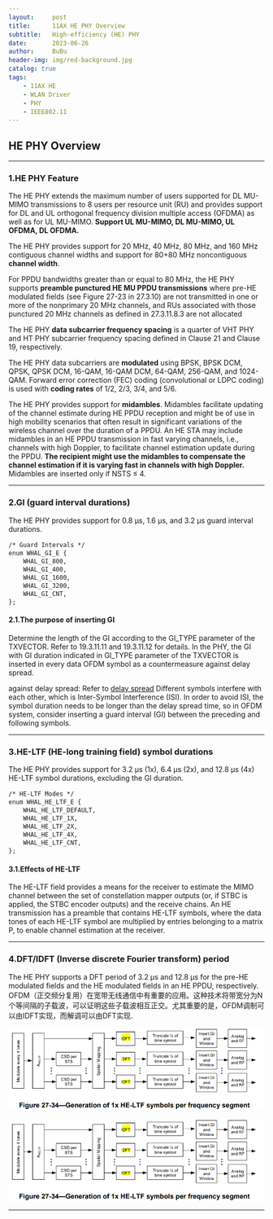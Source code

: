 ```yaml
---
layout:     post
title:      11AX HE PHY Overview
subtitle:   High-efficiency (HE) PHY
date:       2023-06-26
author:     BuBu
header-img: img/red-background.jpg
catalog: true
tags:
    - 11AX HE
    - WLAN Driver
    - PHY
    - IEEE802.11
---
```



## HE PHY Overview

----------
### 1.HE PHY Feature

The HE PHY extends the maximum number of users supported for DL MU-MIMO transmissions to 8 users per resource unit (RU) and provides support for DL and UL orthogonal frequency division multiple access (OFDMA) as well as for UL MU-MIMO. **Support UL MU-MIMO, DL MU-MIMO, UL OFDMA, DL OFDMA.**
	
The HE PHY provides support for 20 MHz, 40 MHz, 80 MHz, and 160 MHz contiguous channel widths and support for 80+80 MHz noncontiguous **channel width**.

For PPDU bandwidths greater than or equal to 80 MHz, the HE PHY supports **preamble punctured HE MU PPDU transmissions** where pre-HE modulated fields (see Figure 27-23 in 27.3.10) are not transmitted in one or more of the nonprimary 20 MHz channels, and RUs associated with those punctured 20 MHz channels as defined in 27.3.11.8.3 are not allocated

The HE PHY **data subcarrier frequency spacing** is a quarter of VHT PHY and HT PHY subcarrier frequency spacing defined in Clause 21 and Clause 19, respectively.

The HE PHY data subcarriers are **modulated** using BPSK, BPSK DCM, QPSK, QPSK DCM, 16-QAM, 16-QAM DCM, 64-QAM, 256-QAM, and 1024-QAM. Forward error correction (FEC) coding (convolutional or LDPC coding) is used with **coding rates** of 1/2, 2/3, 3/4, and 5/6.

The HE PHY provides support for **midambles**. Midambles facilitate updating of the channel estimate during HE PPDU reception and might be of use in high mobility scenarios that often result in significant variations of the wireless channel over the duration of a PPDU.
An HE STA may include midambles in an HE PPDU transmission in fast varying channels, i.e., channels with high Doppler, to facilitate channel estimation update during the PPDU. **The recipient might use the midambles to compensate the channel estimation if it is varying fast in channels with high Doppler.** Midambles are inserted only if NSTS ≤ 4. 

----------
### 2.GI (guard interval durations)

The HE PHY provides support for 0.8 µs, 1.6 µs, and 3.2 µs guard interval durations.
	
	/* Guard Intervals */
	enum WHAL_GI_E {
    	WHAL_GI_800,
    	WHAL_GI_400,
    	WHAL_GI_1600,
    	WHAL_GI_3200,
    	WHAL_GI_CNT,
	};
	
#### 2.1.The purpose of inserting GI

Determine the length of the GI according to the GI_TYPE parameter of the TXVECTOR. Refer to 19.3.11.11 and 19.3.11.12 for details.
In the PHY, the GI with GI duration indicated in GI_TYPE parameter of the TXVECTOR is inserted in every data OFDM symbol as a countermeasure against delay spread.

against delay spread: Refer to [delay spread](https://zhuanlan.zhihu.com/p/515351041)
Different symbols interfere with each other, which is Inter-Symbol Interference (ISI).
In order to avoid ISI, the symbol duration needs to be longer than the delay spread time, so in OFDM system, consider inserting a guard interval (GI) between the preceding and following symbols.

----------
### 3.HE-LTF (HE-long training field) symbol durations

The HE PHY provides support for 3.2 µs (1x), 6.4 µs (2x), and 12.8 µs (4x) HE-LTF symbol durations, excluding the GI duration.

	/* HE-LTF Modes */
	enum WHAL_HE_LTF_E {
    	WHAL_HE_LTF_DEFAULT,
    	WHAL_HE_LTF_1X,
    	WHAL_HE_LTF_2X,
    	WHAL_HE_LTF_4X,
    	WHAL_HE_LTF_CNT,
	};

#### 3.1.Effects of HE-LTF

The HE-LTF field provides a means for the receiver to estimate the MIMO channel between the set of constellation mapper outputs (or, if STBC is applied, the STBC encoder outputs) and the receive chains.
An HE transmission has a preamble that contains HE-LTF symbols, where the data tones of each HE-LTF symbol are multiplied by entries belonging to a matrix P, to enable channel estimation at the receiver. 

----------
### 4.DFT/IDFT (Inverse discrete Fourier transform) period
	
The HE PHY supports a DFT period of 3.2 µs and 12.8 µs for the pre-HE modulated fields and the HE modulated fields in an HE PPDU, respectively.   
OFDM（正交频分复用）在宽带无线通信中有重要的应用。这种技术将带宽分为N个等间隔的子载波，可以证明这些子载波相互正交。尤其重要的是，OFDM调制可以由IDFT实现，而解调可以由DFT实现.  
  
![](https://github.com/longmaoaiali/longmaoaiali.github.io/blob/main/img/post/2023-06-27-OFDM-IDFT.png)

![](https://github.com/longmaoaiali/longmaoaiali.github.io/blob/main/img/post/2023-06-27-OFDM-IDFT.png)

----------

